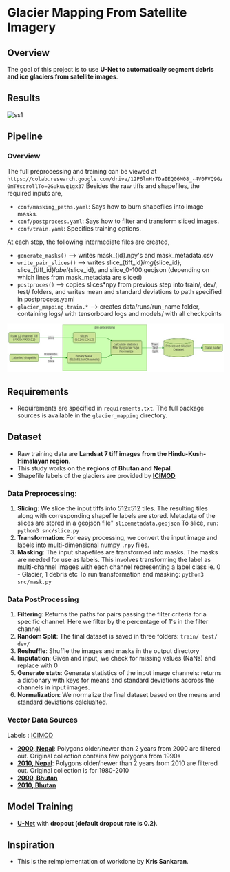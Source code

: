 # Glacier Mapping From Satellite Imagery

## Overview
The goal of this project is to use **U-Net to automatically segment
debris and ice glaciers from satellite images**.

## Results

<img width="823" alt="ss1" src="https://user-images.githubusercontent.com/106218100/203313501-94a09d37-3495-4fba-a833-efe216adf969.png">


## Pipeline

### Overview

The full preprocessing and training can be viewed at
`https://colab.research.google.com/drive/12P6lmHrTDaIEQ06M08_-4V0PVQ9Gz0mT#scrollTo=2Gukuvq1gx37`
Besides the raw tiffs and shapefiles, the required inputs are,

* `conf/masking_paths.yaml`: Says how to burn shapefiles into image masks.
* `conf/postprocess.yaml`: Says how to filter and transform sliced images.
* `conf/train.yaml`: Specifies training options.

At each step, the following intermediate files are created,
* `generate_masks()` --> writes mask_{id}.npy's and mask_metadata.csv
* `write_pair_slices()` --> writes slice_{tiff_id}_img_{slice_id}, slice_{tiff_id}_label_{slice_id}, and slice_0-100.geojson (depending on which lines from mask_metadata are sliced)
* `postproces()` --> copies slices*npy from previous step into train/, dev/, test/ folders, and writes mean and standard deviations to path specified in postprocess.yaml
* `glacier_mapping.train.*` --> creates data/runs/run_name folder, containing logs/ with tensorboard logs and models/ with all checkpoints

![pipeline](imgs/pipeline.jpeg)


## Requirements
- Requirements are specified in `requirements.txt`. The full package sources is
available in the `glacier_mapping` directory. 

## Dataset
- Raw training data are **Landsat 7 tiff images from the Hindu-Kush-Himalayan region**. 
- This study works on the **regions of Bhutan and Nepal**. 
- Shapefile labels of the glaciers are provided by [**ICIMOD**](https://www.icimod.org)

### Data Preprocessing:

1. **Slicing**: We slice the input tiffs into 512x512 tiles. The resulting tiles
    along with corresponding shapefile labels are stored. Metadata of the slices
    are stored in a geojson file" ```slicemetadata.geojson``` To slice, ```run:
    python3 src/slice.py```
2. **Transformation**: For easy processing, we convert the input image and
   labels into multi-dimensional numpy ``.npy`` files.
3. **Masking**: The input shapefiles are transformed into masks. The masks are
    needed for use as labels. This involves transforming the label as
    multi-channel images with each channel representing a label class ie. 0 -
    Glacier, 1 debris etc To run transformation and masking: ```python3
    src/mask.py```

### Data PostProcessing
1. **Filtering**: Returns the paths for pairs passing the filter criteria for a
   specific channel. Here we filter by the percentage of 1's in the filter
   channel.
2. **Random Split**: The final dataset is saved in three folders: ``train/ test/
   dev/``
3. **Reshuffle**: Shuffle the images and masks in the output directory
4. **Imputation**: Given and input, we check for missing values (NaNs) and
   replace with 0
5. **Generate stats**: Generate statistics of the input image channels: returns
   a dictionary with keys for means and standard deviations accross the channels
   in input images.
6. **Normalization**: We normalize the final dataset based on the means and
   standard deviations calclualted.


### Vector Data Sources
Labels : [ICIMOD](http://www.icimod.org/)

* [**2000, Nepal**](http://rds.icimod.org/Home/DataDetail?metadataId=9351&searchlist=True): Polygons older/newer than 2 years from 2000 are filtered out. Original collection contains few polygons from 1990s
* [**2010, Nepal**](http://rds.icimod.org/Home/DataDetail?metadataId=9348&searchlist=True): Polygons older/newer than 2 years from 2010 are filtered out. Original collection is for 1980-2010
* [**2000, Bhutan**](http://rds.icimod.org/Home/DataDetail?metadataId=9357&searchlist=True)
* [**2010, Bhutan**](http://rds.icimod.org/Home/DataDetail?metadataId=9358&searchlist=True)

## Model Training
- [**U-Net**](https://arxiv.org/abs/1505.04597) with **dropout (default dropout rate is 0.2)**.


## Inspiration

- This is the reimplementation of workdone by **Kris Sankaran**.

